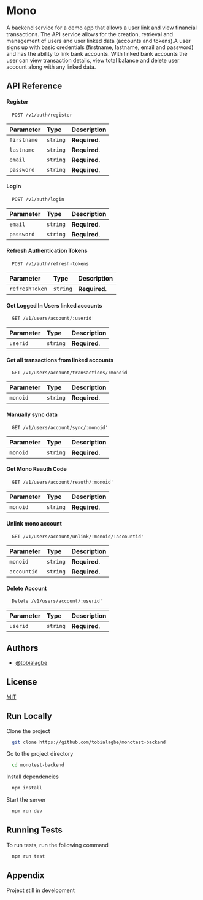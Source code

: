 
# Mono

A backend service for a demo app that allows a user link and view financial transactions.
The API service allows for the creation, retrieval and management of users and user linked data (accounts and tokens).A user signs up with basic credentials (firstname, lastname, email and password) and has the ability to link bank accounts. With linked bank accounts the user can view transaction details, view total balance and delete user account along with any linked data.


## API Reference

#### Register

```http
  POST /v1/auth/register
```

| Parameter | Type     | Description                |
| :-------- | :------- | :------------------------- |
| `firstname` | `string` | **Required**. |
| `lastname` | `string` | **Required**. |
| `email` | `string` | **Required**. |
| `password` | `string` | **Required**. |

#### Login

```http
  POST /v1/auth/login
```

| Parameter | Type     | Description                |
| :-------- | :------- | :------------------------- |
| `email` | `string` | **Required**. |
| `password` | `string` | **Required**. |


#### Refresh Authentication Tokens

```http
  POST /v1/auth/refresh-tokens
```

| Parameter | Type     | Description                |
| :-------- | :------- | :------------------------- |
| `refreshToken` | `string` | **Required**. |


#### Get Logged In Users linked accounts

```http
  GET /v1/users/account/:userid
```

| Parameter | Type     | Description                |
| :-------- | :------- | :------------------------- |
| `userid` | `string` | **Required**. |


#### Get all transactions from linked accounts

```http
  GET /v1/users/account/transactions/:monoid
```

| Parameter | Type     | Description                |
| :-------- | :------- | :------------------------- |
| `monoid` | `string` | **Required**. |


#### Manually sync data

```http
  GET /v1/users/account/sync/:monoid'
```

| Parameter | Type     | Description                |
| :-------- | :------- | :------------------------- |
| `monoid` | `string` | **Required**. |

#### Get Mono Reauth Code

```http
  GET /v1/users/account/reauth/:monoid'
```

| Parameter | Type     | Description                |
| :-------- | :------- | :------------------------- |
| `monoid` | `string` | **Required**. |

#### Unlink mono account

```http
  GET /v1/users/account/unlink/:monoid/:accountid'
```

| Parameter | Type     | Description                |
| :-------- | :------- | :------------------------- |
| `monoid` | `string` | **Required**. |
| `accountid` | `string` | **Required**. |

#### Delete Account

```http
  Delete /v1/users/account/:userid'
```

| Parameter | Type     | Description                |
| :-------- | :------- | :------------------------- |
| `userid` | `string` | **Required**. |



## Authors

- [@tobialagbe](https://www.github.com/tobialagbe)


## License

[MIT](https://choosealicense.com/licenses/mit/)


## Run Locally

Clone the project

```bash
  git clone https://github.com/tobialagbe/monotest-backend
```

Go to the project directory

```bash
  cd monotest-backend
```

Install dependencies

```bash
  npm install
```

Start the server

```bash
  npm run dev
```


## Running Tests

To run tests, run the following command

```bash
  npm run test
```


## Appendix

Project still in development

